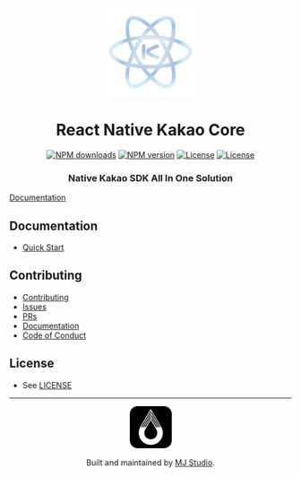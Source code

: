 <p align="center">
  <a href="https://rnkakao.mjstudio.net">
    <img width="160px" src="https://raw.githubusercontent.com/mym0404/image-archive/master/202404201234177.webp"><br/>
  </a>
  <h1 align="center">React Native Kakao Core</h1>
  <p align="center">
  <a href="https://www.npmjs.com/package/@react-native-kakao/core"><img src="https://img.shields.io/npm/dm/@react-native-kakao/core.svg?style=flat-square" alt="NPM downloads"></a>
  <a href="https://www.npmjs.com/package/@react-native-kakao/core"><img src="https://img.shields.io/npm/v/@react-native-kakao/core.svg?style=flat-square" alt="NPM version"></a>
  <a href="/LICENSE"><img src="https://img.shields.io/npm/l/@react-native-kakao/core.svg?style=flat-square" alt="License"></a>
  <a href="https://github.com/lerna-lite/lerna-lite"><img src="https://img.shields.io/badge/maintained%20with-lerna--lite-e137ff?style=flat-square" alt="License"></a>
  <h3 align="center">Native Kakao SDK All In One Solution</h3>
  </p>
</p>
<a href="https://rnkakao.mjstudio.net">Documentation</a>


## Documentation

- [Quick Start](https://rnkakao.mjstudio.net)

## Contributing

- [Contributing](https://github.com/mym0404/react-native-kakao/blob/main/CONTRIBUTING.md)
- [Issues](https://github.com/mym0404/react-native-kakao/issues)
- [PRs](https://github.com/mym0404/react-native-kakao/pulls)
- [Documentation](https://rnkakao.mjstudio.net)
- [Code of Conduct](https://github.com/mym0404/react-native-kakao/blob/main/CODE_OF_CONDUCT.md)

## License

- See [LICENSE](/LICENSE)

---

<p align="center">
  <a href="https://mjstudio.net/">
    <img width="75px" src="https://raw.githubusercontent.com/mym0404/image-archive/master/202404201239152.webp">
  </a>
  <p align="center">
    Built and maintained by <a href="https://mjstudio.net/">MJ Studio</a>.
  </p>
</p>
